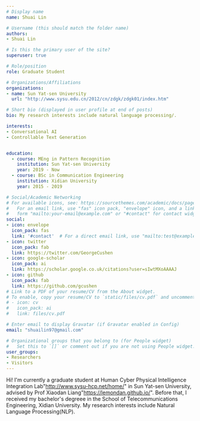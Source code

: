 ```yaml
---
# Display name
name: Shuai Lin

# Username (this should match the folder name)
authors:
- Shuai Lin

# Is this the primary user of the site?
superuser: true

# Role/position
role: Graduate Student

# Organizations/Affiliations
organizations:
- name: Sun Yat-sen University
  url: "http://www.sysu.edu.cn/2012/cn/zdgk/zdgk01/index.htm"

# Short bio (displayed in user profile at end of posts)
bio: My research interests include natural language processing/.

interests:
- Conversational AI
- Controllable Text Generation


education:
  - course: MEng in Pattern Recognition
    institution: Sun Yat-sen University
    year: 2019 - Now
  - course: BSc in Communication Engineering
    institution: Xidian University
    year: 2015 - 2019

# Social/Academic Networking
# For available icons, see: https://sourcethemes.com/academic/docs/page-builder/#icons
#   For an email link, use "fas" icon pack, "envelope" icon, and a link in the
#   form "mailto:your-email@example.com" or "#contact" for contact widget.
social:
- icon: envelope
  icon_pack: fas
  link: '#contact'  # For a direct email link, use "mailto:test@example.org".
- icon: twitter
  icon_pack: fab
  link: https://twitter.com/GeorgeCushen
- icon: google-scholar
  icon_pack: ai
  link: https://scholar.google.co.uk/citations?user=sIwtMXoAAAAJ
- icon: github
  icon_pack: fab
  link: https://github.com/gcushen
# Link to a PDF of your resume/CV from the About widget.
# To enable, copy your resume/CV to `static/files/cv.pdf` and uncomment the lines below.
# - icon: cv
#   icon_pack: ai
#   link: files/cv.pdf

# Enter email to display Gravatar (if Gravatar enabled in Config)
email: "shuailin97@gmail.com"

# Organizational groups that you belong to (for People widget)
#   Set this to `[]` or comment out if you are not using People widget.
user_groups:
- Researchers
- Visitors
---
```


Hi! I'm currently a graduate student at Human Cyber Physical Intelligence Integration Lab"http://www.sysu-hcp.net/home/" in Sun Yat-sen University, advised by Prof Xiaodan Liang"https://lemondan.github.io/". Before that, I received my bachelor's degreee in the School of Telecommunications Engineering, Xidian University. My research interests include Natural Language Processing(NLP). 
